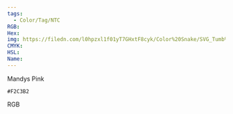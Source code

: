 ```yaml
---
tags:
  - Color/Tag/NTC
RGB:
Hex:
img: https://filedn.com/l0hpzxl1f01yT7GHxtF8cyk/Color%20Snake/SVG_Tumb%20Mass%20No%20Name/F2C3B2.svg
CMYK:
HSL:
Name:
---
```

Mandys Pink
```palette
#F2C3B2
```
RGB
